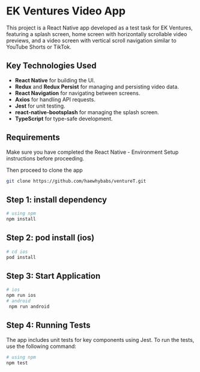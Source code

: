 # EK Ventures Video App

This project is a React Native app developed as a test task for EK Ventures, featuring a splash screen, home screen with horizontally scrollable video previews, and a video screen with vertical scroll navigation similar to YouTube Shorts or TikTok.

## Key Technologies Used
- **React Native** for building the UI.
- **Redux** and **Redux Persist** for managing and persisting video data.
- **React Navigation** for navigating between screens.
- **Axios** for handling API requests.
- **Jest** for unit testing.
- **react-native-bootsplash** for managing the splash screen.
- **TypeScript** for type-safe development.

## Requirements
Make sure you have completed the React Native - Environment Setup instructions before proceeding.

Then proceed to clone the app

```bash
git clone https://github.com/haewhybabs/ventureT.git
```

## Step 1: install dependency

```bash
# using npm
npm install
```
## Step 2: pod install (ios)
```bash
# cd ios
pod install
```
## Step 3: Start Application
```bash
# ios 
npm run ios
# android
 npm run android
```

## Step 4: Running Tests

The app includes unit tests for key components using Jest. To run the tests, use the following command:

```bash
# using npm
npm test

